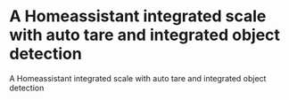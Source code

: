# A Homeassistant integrated scale with auto tare and integrated object detection
A Homeassistant integrated scale with auto tare and integrated object detection
